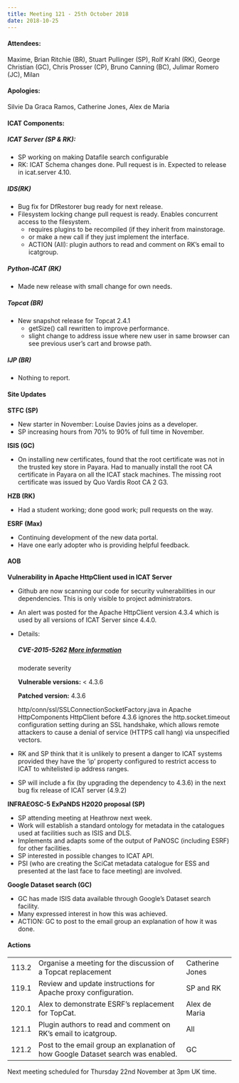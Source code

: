 ```yaml
---
title: Meeting 121 - 25th October 2018
date: 2018-10-25
---
```


#### Attendees:

Maxime, Brian Ritchie (BR), Stuart Pullinger (SP), Rolf Krahl (RK),
George Christian (GC), Chris Prosser (CP), Bruno Canning (BC), Julimar
Romero (JC), Milan

#### Apologies:

Silvie Da Graca Ramos, Catherine Jones, Alex de Maria

#### ICAT Components:

##### ICAT Server (SP & RK):

- SP working on making Datafile search configurable
- RK: ICAT Schema changes done. Pull request is in. Expected to
  release in icat.server 4.10.

##### IDS(RK)

- Bug fix for DfRestorer bug ready for next release.
- Filesystem locking change pull request is ready. Enables concurrent
  access to the filesystem.
  - requires plugins to be recompiled (if they inherit from
    mainstorage.
  - or make a new call if they just implement the interface.
  - ACTION (All): plugin authors to read and comment on RK’s email
    to icatgroup.

##### Python-ICAT (RK)

- Made new release with small change for own needs.

##### Topcat (BR)

- New snapshot release for Topcat 2.4.1
  - getSize() call rewritten to improve performance.
  - slight change to address issue where new user in same browser
    can see previous user’s cart and browse path.

##### **IJP (BR)**

- Nothing to report.

#### Site Updates

**STFC (SP)**

- New starter in November: Louise Davies joins as a developer.
- SP increasing hours from 70% to 90% of full time in November.

**ISIS (GC)**

- On installing new certificates, found that the root certificate was
  not in the trusted key store in Payara. Had to manually install the
  root CA certificate in Payara on all the ICAT stack machines. The
  missing root certificate was issued by Quo Vardis Root CA 2 G3.

**HZB (RK)**

- Had a student working; done good work; pull requests on the way.

**ESRF (Max)**

- Continuing development of the new data portal.
- Have one early adopter who is providing helpful feedback.

#### AOB

**Vulnerability in Apache HttpClient used in ICAT Server**

- Github are now scanning our code for security vulnerabilities in our
  dependencies. This is only visible to project administrators.

- An alert was posted for the Apache HttpClient version 4.3.4 which is
  used by all versions of ICAT Server since
  4.4.0.

- Details:

  ##### CVE-2015-5262 [More information](https://nvd.nist.gov/vuln/detail/CVE-2015-5262)

  moderate severity

  **Vulnerable versions:** \< 4.3.6

  **Patched version:** 4.3.6

  http/conn/ssl/SSLConnectionSocketFactory.java in Apache
  HttpComponents HttpClient before 4.3.6 ignores the
  http.socket.timeout configuration setting during an SSL handshake,
  which allows remote attackers to cause a denial of service (HTTPS
  call hang) via unspecified vectors.

- RK and SP think that it is unlikely to present a danger to ICAT
  systems provided they have the ‘ip’ property configured to restrict
  access to ICAT to whitelisted ip address ranges.

- SP will include a fix (by upgrading the dependency to 4.3.6) in the
  next bug fix release of ICAT server (4.9.2)

**INFRAEOSC-5 ExPaNDS H2020 proposal (SP)**

- SP attending meeting at Heathrow next week.
- Work will establish a standard ontology for metadata in the
  catalogues used at facilities such as ISIS and DLS.
- Implements and adapts some of the output of PaNOSC (including ESRF)
  for other facilities.
- SP interested in possible changes to ICAT API.
- PSI (who are creating the SciCat metadata catalogue for ESS and
  presented at the last face to face meeting) are involved.

**Google Dataset search (GC)**

- GC has made ISIS data available through Google’s Dataset search
  facility.
- Many expressed interest in how this was achieved.
- ACTION: GC to post to the email group an explanation of how it was
  done.

#### Actions

|       |                                                                                  |                 |
| ----- | -------------------------------------------------------------------------------- | --------------- |
| 113.2 | Organise a meeting for the discussion of a Topcat replacement                    | Catherine Jones |
| 119.1 | Review and update instructions for Apache proxy configuration.                   | SP and RK       |
| 120.1 | Alex to demonstrate ESRF’s replacement for TopCat.                               | Alex de Maria   |
| 121.1 | Plugin authors to read and comment on RK’s email to icatgroup.                   | All             |
| 121.2 | Post to the email group an explanation of how Google Dataset search was enabled. | GC              |

Next meeting scheduled for Thursday 22nd November at 3pm UK time.
